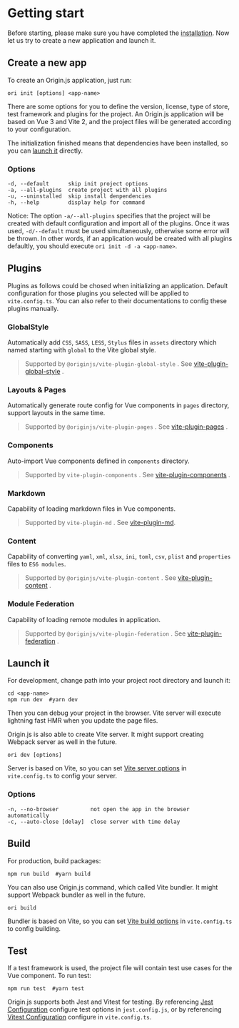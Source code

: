 # Getting start

Before starting, please make sure you have completed the [installation](https://originjs.org/en/installation.html). Now let us try to create a new application and launch it.

## Create a new app

To create an Origin.js application, just run:

```shell
ori init [options] <app-name>
```

There are some options for you to define the version, license, type of store, test framework and plugins for the project. An Origin.js application will be based on Vue 3 and Vite 2, and the project files will be generated according to your configuration.

The initialization finished means that dependencies have been installed, so you can [launch it](https://originjs.org/en/guide/cli/start/#launch-it) directly.

### Options

```
-d, --default      skip init project options
-a, --all-plugins  create project with all plugins
-u, --uninstalled  skip install denpendencies
-h, --help         display help for command
```

Notice: The option `-a/--all-plugins` specifies that the project will be created with default configuration and import all of the plugins. Once it was used, `-d/--default` must be used simultaneously, otherwise some error will be thrown. In other words, if an application would be created with all plugins defaultly, you should execute `ori init -d -a <app-name>`.

## Plugins

Plugins as follows could be chosed when initializing an application. Default configuration for those plugins you selected will be applied to `vite.config.ts`. You can also refer to their documentations to config these plugins manually.

### GlobalStyle

Automatically add `CSS`, `SASS`, `LESS`, `Stylus` files in `assets` directory which named starting with `global` to the Vite global style.

> Supported by `@originjs/vite-plugin-global-style` . See [vite-plugin-global-style](https://originjs.org/en/guide/plugins/vite-plugin-global-style/) .

### Layouts & Pages

Automatically generate route config for Vue components in `pages` directory, support layouts in the same time.

> Supported by `@originjs/vite-plugin-pages` . See [vite-plugin-pages](https://originjs.org/en/guide/plugins/vite-plugin-pages/) .

### Components

Auto-import Vue components defined in `components` directory.

> Supported by `vite-plugin-components` . See [vite-plugin-components](https://github.com/antfu/vite-plugin-components) .

### Markdown

Capability of loading markdown files in Vue components.

> Supported by `vite-plugin-md` . See [vite-plugin-md](https://github.com/antfu/vite-plugin-md).

### Content

Capability of converting `yaml`, `xml`, `xlsx`, `ini`, `toml`, `csv`, `plist` and `properties` files to `ES6 modules`.

> Supported by `@originjs/vite-plugin-content` . See [vite-plugin-content](https://originjs.org/en/guide/plugins/vite-plugin-content/) .

### Module Federation

Capability of loading remote modules in application.

> Supported by `@originjs/vite-plugin-federation` . See [vite-plugin-federation](https://originjs.org/en/guide/plugins/vite-plugin-federation/) .

## Launch it

For development, change path into your project root directory and launch it:

```shell
cd <app-name>
npm run dev  #yarn dev
```

Then you can debug your project in the browser. Vite server will execute lightning fast HMR when you update the page files.

Origin.js is also able to create Vite server. It might support creating Webpack server as well in the future.

```shell
ori dev [options]
```

Server is based on Vite, so you can set [Vite server options](https://vitejs.dev/config/#server-host) in `vite.config.ts` to config your server.

### Options

```
-n, --no-browser          not open the app in the browser automatically
-c, --auto-close [delay]  close server with time delay
```

## Build

For production, build packages:

```shell
npm run build  #yarn build
```

You can also use Origin.js command, which called Vite bundler. It might support Webpack bundler as well in the future.

```shell
ori build
```

Bundler is based on Vite, so you can set [Vite build options](https://vitejs.dev/config/#build-target) in `vite.config.ts` to config building.

## Test

If a test framework is used, the project file will contain test use cases for the Vue component. To run test:

```shell
npm run test  #yarn test
```

Origin.js supports both Jest and Vitest for testing. By referencing [Jest Configuration](https://jestjs.io/zh-Hans/docs/configuration) configure test options in `jest.config.js`, or by referencing [Vitest Configuration](https://vitest.dev/config/) configure in `vite.config.ts`.
